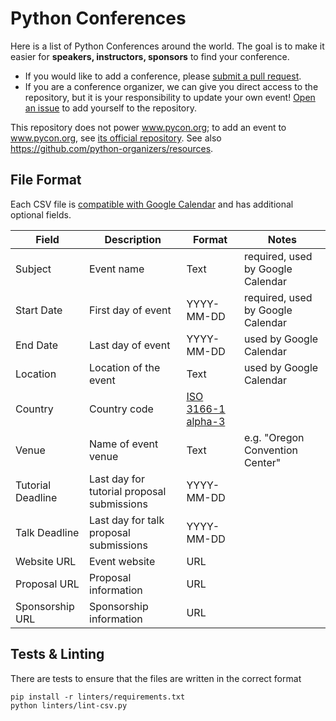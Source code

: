 # Python Conferences

Here is a list of Python Conferences around the world. The goal is to make it easier for **speakers, instructors, sponsors** to find your conference.

- If you would like to add a conference, please [submit a pull request](https://github.com/python-organizers/conferences/pulls).
- If you are a conference organizer, we can give you direct access to the repository, but it is your responsibility to update your own event! [Open an issue](https://github.com/python-organizers/conferences/issues/new?template=request-for-access-as-a-conference-organizer.md) to add yourself to the repository.

This repository does not power www.pycon.org; to add an event to www.pycon.org, see [its official repository](https://github.com/PyCon/pycon.org#adding-your-pycon-to-the-website). See also https://github.com/python-organizers/resources.

## File Format

Each CSV file is [compatible with Google Calendar](https://support.google.com/calendar/answer/37118?hl=en) and has additional optional fields.

| Field             | Description                                | Format                        | Notes
|-------------------|--------------------------------------------|-------------------------------|---------------
| Subject           | Event name                                 | Text                          | required, used by Google Calendar
| Start Date        | First day of event                         | YYYY-MM-DD                    | required, used by Google Calendar
| End Date          | Last day of event                          | YYYY-MM-DD                    | used by Google Calendar
| Location          | Location of the event                      | Text                          | used by Google Calendar
| Country           | Country code                               | [ISO 3166-1 alpha-3][ISO3166] |
| Venue             | Name of event venue                        | Text                          | e.g. "Oregon Convention Center"
| Tutorial Deadline | Last day for tutorial proposal submissions | YYYY-MM-DD                    |
| Talk Deadline     | Last day for talk proposal submissions     | YYYY-MM-DD                    |
| Website URL       | Event website                              | URL                           |
| Proposal URL      | Proposal information                       | URL                           |
| Sponsorship URL   | Sponsorship information                    | URL                           |

## Tests & Linting

There are tests to ensure that the files are written in the correct format

    pip install -r linters/requirements.txt
    python linters/lint-csv.py

[ISO3166]: https://en.wikipedia.org/wiki/ISO_3166-1_alpha-3
